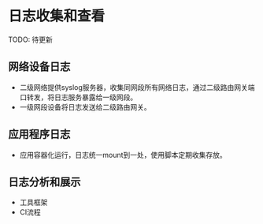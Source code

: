 # 日志收集和查看

TODO: 待更新

## 网络设备日志

- 二级网络提供syslog服务器，收集同网段所有网络日志，通过二级路由网关端口转发，将日志服务暴露给一级网段。
- 一级网段设备将日志发送给二级路由网关。

## 应用程序日志

- 应用容器化运行，日志统一mount到一处，使用脚本定期收集存放。


## 日志分析和展示

- 工具框架
- CI流程

